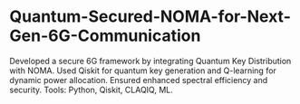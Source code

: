 # Quantum-Secured-NOMA-for-Next-Gen-6G-Communication
Developed a secure 6G framework by integrating Quantum Key Distribution with NOMA. Used Qiskit for quantum key generation and Q-learning for dynamic power allocation. Ensured enhanced spectral efficiency and security. Tools: Python, Qiskit, CLAQIQ, ML.
